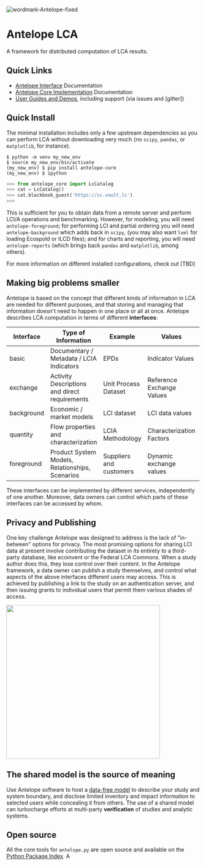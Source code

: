![wordmark-Antelope-fixed](https://github.com/user-attachments/assets/331e76e2-c63d-4456-aeab-24afaeecfcfc)

# Antelope LCA
A framework for distributed computation of LCA results.

## Quick Links

 * [Antelope Interface](https://antelopelca.github.io/antelope) Documentation
 * [Antelope Core Implementation](https://antelopelca.github.io/core) Documentation
 * [User Guides and Demos](https://github.com/AntelopeLCA/user), including support (via issues and [gitter])

## Quick Install

The minimal installation includes only a few upstream dependencies so you can perform LCA without downloading very much (no `scipy`, `pandas`, or `matplotlib`, for instance).  

```shell
$ python -m venv my_new_env
$ source my_new_env/bin/activate
(my_new_env) $ pip install antelope-core
(my_new_env) $ ipython
```
```python
>>> from antelope_core import LcCatalog
>>> cat = LcCatalog()
>>> cat.blackbook_guest('https://sc.vault.lc')
>>> 
```
This is sufficient for you to obtain data from a remote server and perform LCI/A operations and benchmarking. However, for modeling, you 
will need `antelope-foreground`; for performing LCI and partial ordering you will need `antelope-background` which adds back in `scipy`,
(you may also want `lxml` for loading Ecospold or ILCD files); and for charts and reporting, you will need `antelope-reports` (which brings back
`pandas` and `matplotlib`, among others).

For more information on different installed configurations, check out [TBD]

## Making big problems smaller

Antelope is based on the concept that different kinds of information in LCA are needed for different purposes, and that storing and managing that information doesn't need to happen in 
one place or all at once.  Antelope describes LCA computation in terms of different **interfaces**:

| Interface | Type of Information | Example | Values | Users may update | 
|-----------|---------------------|-------- |--------|-------|
| basic     | Documentary / Metadata / LCIA Indicators | EPDs | Indicator Values | Docs + Metadata |
| exchange  | Activity Descriptions and direct requirements | Unit Process Dataset | Reference Exchange Values | Exchanges and Exchange values | 
| background| Economic / market models | LCI dataset | LCI data values | allocation and linking|
| quantity  | Flow properties and characterization | LCIA Methodology | Characterization Factors| NA|
| foreground| Product System Models, Relationships, Scenarios| Suppliers and customers | Dynamic exchange values | observations|

These interfaces can be implemented by different services, independently of one another.  Moreover, data owners can control
which parts of these interfaces can be accessed by whom.


## Privacy and Publishing

One key challenge Antelope was designed to address is the lack of "in-between" options for privacy.  The most promising options for sharing 
LCI data at present involve contributing the dataset in its entirety to a third-party database, like ecoinvent or the Federal LCA Commons. 
When a study author does this, they lose control over their content.  In the Antelope framework, a data owner can publish a study themselves, 
and control what aspects of the above interfaces different users may access.  This is achieved by publishing a link to the study on an 
authentication server, and then issuing grants to individual users that permit them various shades of access.

<img src="https://github.com/user-attachments/assets/e424c325-e32f-4a1a-941d-076e9db0be35" width=400 />


## The shared model is the source of meaning

Use Antelope software to host a [data-free model](data-free-model.pdf) to describe your study and system boundary, and disclose limited
inventory and impact information to selected users while concealing it from others.  The use of a shared model can turbocharge efforts 
at multi-party **verification** of studies and analytic systems.

## Open source

All the core tools for `antelope.py` are open source and available on the [Python Package Index](https://pypi.org/). 
A
